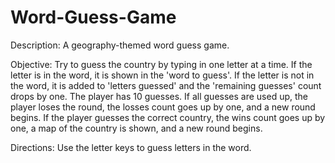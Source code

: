 # Word-Guess-Game
Description: A geography-themed word guess game.

Objective: Try to guess the country by typing in one letter at a time. If the letter is in the word, it is shown in the 'word to guess'. If the letter is not in the word, it is added to 'letters guessed' and the 'remaining guesses' count drops by one. The player has 10 guesses. If all guesses are used up, the player loses the round, the losses count goes up by one, and a new round begins. If the player guesses the correct country, the wins count goes up by one, a map of the country is shown, and a new round begins. 

Directions: Use the letter keys to guess letters in the word.
